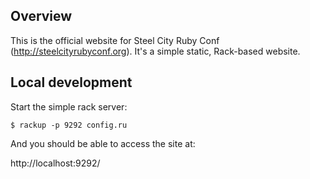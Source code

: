 ## Overview

This is the official website for Steel City Ruby Conf (http://steelcityrubyconf.org). It's a simple static, Rack-based website.

## Local development

Start the simple rack server:

    $ rackup -p 9292 config.ru

And you should be able to access the site at:

http://localhost:9292/

